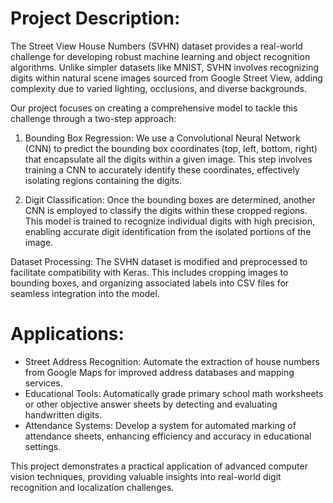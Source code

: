 # Project Description:

The Street View House Numbers (SVHN) dataset provides a real-world challenge for developing robust machine learning and object recognition algorithms. Unlike simpler datasets like MNIST, SVHN involves recognizing digits within natural scene images sourced from Google Street View, adding complexity due to varied lighting, occlusions, and diverse backgrounds.

Our project focuses on creating a comprehensive model to tackle this challenge through a two-step approach:

1. Bounding Box Regression: We use a Convolutional Neural Network (CNN) to predict the bounding box coordinates (top, left, bottom, right) that encapsulate all the digits within a given image. This step involves training a CNN to accurately identify these coordinates, effectively isolating regions containing the digits.

2. Digit Classification: Once the bounding boxes are determined, another CNN is employed to classify the digits within these cropped regions. This model is trained to recognize individual digits with high precision, enabling accurate digit identification from the isolated portions of the image.

Dataset Processing: The SVHN dataset is modified and preprocessed to facilitate compatibility with Keras. This includes cropping images to bounding boxes, and organizing associated labels into CSV files for seamless integration into the model.

# Applications:

* Street Address Recognition: Automate the extraction of house numbers from Google Maps for improved address databases and mapping services.
* Educational Tools: Automatically grade primary school math worksheets or other objective answer sheets by detecting and evaluating handwritten digits.
* Attendance Systems: Develop a system for automated marking of attendance sheets, enhancing efficiency and accuracy in educational settings.

This project demonstrates a practical application of advanced computer vision techniques, providing valuable insights into real-world digit recognition and localization challenges.
